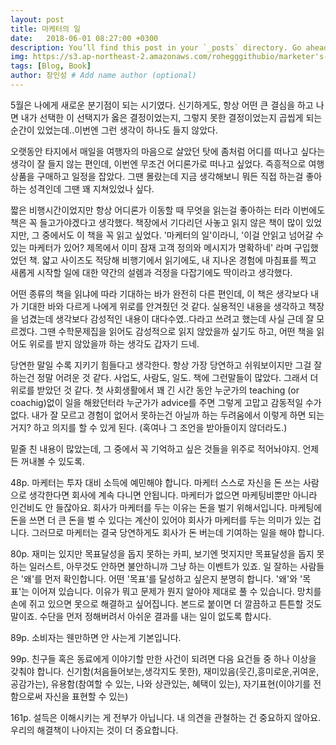 ```yaml
---
layout: post
title: 마케터의 일
date:   2018-06-01 08:27:00 +0300
description: You’ll find this post in your `_posts` directory. Go ahead and edit it and re-build the site to see your changes. # Add post description (optional)
img: https://s3.ap-northeast-2.amazonaws.com/rohegggithubio/marketer's-work.jpg # Add image post (optional)
tags: [Blog, Book]
author: 장인성 # Add name author (optional)
---
```


5월은 나에게 새로운 분기점이 되는 시기였다. 신기하게도, 항상 어떤 큰 결심을 하고 나면 내가 선택한 이 선택지가 옳은 결정이었는지, 그렇지 못한 결정이었는지 곱씹게 되는 순간이 있었는데..이번엔 그런 생각이 하나도 들지 않았다.

오랫동안 타지에서 매일을 여행자의 마음으로 살았던 탓에 좀처럼 어디를 떠나고 싶다는 생각이 잘 들지 않는 편인데, 이번엔 무조건 어디론가로 떠나고 싶었다. 즉흥적으로 여행상품을 구매하고 일정을 잡았다. 그땐 몰랐는데 지금 생각해보니 뭐든 직접 하는걸 좋아하는 성격인데 그땐 꽤 지쳐있었나 싶다.

짧은 비행시간이었지만 항상 어디론가 이동할 때 무엇을 읽는걸 좋아하는 터라 이번에도 책은 꼭 들고가야겠다고 생각했다. 책장에서 기다리던 사놓고 읽지 않은 책이 많이 있었지만, 그 중에서도 이 책을 꼭 읽고 싶었다. '마케터의 일'이라니, '이걸 안읽고 넘어갈 수 있는 마케터가 있어? 제목에서 이미 잠재 고객 정의와 메시지가 명확하네' 라며 구입했었던 책. 얇고 사이즈도 적당해 비행기에서 읽기에도, 내 지나온 경험에 마침표를 찍고 새롭게 시작할 일에 대한 약간의 설렘과 걱정을 다잡기에도 딱이라고 생각했다.

어떤 종류의 책을 읽냐에 따라 기대하는 바가 완전히 다른 편인데, 이 책은 생각보다 내가 기대한 바와 다르게 나에게 위로를 안겨줬던 것 같다.
실용적인 내용을 생각하고 책장을 넘겼는데 생각보다 감성적인 내용이 대다수였..다라고 쓰려고 했는데 사실 근데 잘 모르겠다. 그땐 수학문제집을 읽어도 감성적으로 읽지 않았을까 싶기도 하고, 어떤 책을 읽어도 위로를 받지 않았을까 하는 생각도 갑자기 드네.

당연한 말일 수록 지키기 힘들다고 생각한다. 항상 가장 당연하고 쉬워보이지만 그걸 잘하는건 정말 어려운 것 같다. 사업도, 사람도, 일도.
책에 그런말들이 많았다. 그래서 더 위로를 받았던 것 같다. 첫 사회생활에서 꽤 긴 시간 동안 누군가의 teaching (or coachig)없이 일을 해왔던터라 누군가가 advice를 주면 그렇게 고맙고 감동적일 수가 없다. 내가 잘 모르고 경험이 없어서 못하는건 아닐까 하는 두려움에서 이렇게 하면 되는거지? 하고 의지를 할 수 있게 된다. (혹여나 그 조언을 받아들이지 않더라도.)

밑줄 친 내용이 많았는데, 그 중에서 꼭 기억하고 싶은 것들을 위주로 적어놔야지. 언제든 꺼내볼 수 있도록.

48p. 마케터는 투자 대비 소득에 예민해야 합니다. 마케터 스스로 자신을 돈 쓰는 사람으로 생각한다면 회사에 계속 다니면 안됩니다. 마케터가 없으면 마케팅비뿐만 아니라 인건비도 안 들잖아요. 회사가 마케터를 두는 이유는 돈을 벌기 위해서입니다. 마케팅에 돈을 쓰면 더 큰 돈을 벌 수 있다는 계산이 있어야 회사가 마케터를 두는 의미가 있는 겁니다. 그러므로 마케터는 결국 당연하게도 회사가 돈 버는데 기여하는 일을 해야 합니다.

80p. 재미는 있지만 목표달성을 돕지 못하는 카피, 보기엔 멋지지만 목표달성을 돕지 못하는 일러스트, 아무것도 안하면 불안하니까 그냥 하는 이벤트가 있죠. 일 잘하는 사람들은 '왜'를 먼저 확인합니다. 어떤 '목표'를 달성하고 싶은지 분명히 합니다. '왜'와 '목표'는 이어져 있습니다. 이유가 뭐고 문제가 뭔지 알아야 제대로 풀 수 있습니다. 망치를 손에 쥐고 있으면 못으로 해결하고 싶어집니다. 본드로 붙이면 더 깔끔하고 튼튼할 것도 말이죠. 수단을 먼저 정해버려서 아쉬운 결과를 내는 일이 없도록 합시다.

89p. 소비자는 웬만하면 안 사는게 기본입니다.

99p. 친구들 혹은 동료에게 이야기할 만한 사건이 되려면 다음 요건들 중 하나 이상을 갖춰야 합니다. 신기함(처음들어보는,생각지도 못한), 재미있음(웃긴,흥미로운,귀여운,공감가는), 유용함(참여할 수 있는, 나와 상관있는, 혜택이 있는), 자기표현(이야기를 전함으로써 자신을 표현할 수 있는)

161p. 설득은 이해시키는 게 전부가 아닙니다. 내 의견을 관철하는 건 중요하지 않아요. 우리의 해결책이 나아지는 것이 더 중요합니다.

